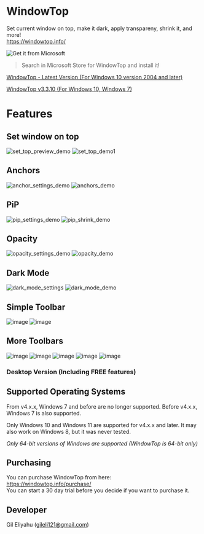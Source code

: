 # WindowTop
Set current window on top, make it dark, apply transpareny, shrink it, and more!  
https://windowtop.info/

![Get it from Microsoft](https://user-images.githubusercontent.com/17680514/127212538-33dcdab6-c3e2-4a13-97c6-d8cfa648b9dd.png)

> Search in Microsoft Store for WindowTop and install it!

[WindowTop - Latest Version (For Windows 10 version 2004 and later)](https://github.com/gileli121/WindowTop/releases/latest) 

[WindowTop v3.3.10 (For Windows 10, Windows 7)](https://github.com/gileli121/WindowTop/releases/v3.3.10) 


# Features

## Set window on top
![set_top_preview_demo](https://user-images.githubusercontent.com/17680514/147696937-fb742ddf-6c2d-4da4-a265-dca29a6465d4.gif)
![set_top_demo1](https://user-images.githubusercontent.com/17680514/148621410-d955bd7e-7e84-4056-9493-6cb640a741ee.gif)

## Anchors
![anchor_settings_demo  ](https://user-images.githubusercontent.com/17680514/148612345-13182b75-2b4a-49de-ba0f-44354ebaf2dd.gif)
![anchors_demo](https://user-images.githubusercontent.com/17680514/148513474-4ddbeee7-3a34-4c6d-96cb-e2aae0934688.gif)

## PiP
![pip_settings_demo](https://user-images.githubusercontent.com/17680514/148621655-c24821a5-69bb-4984-a03e-1d5a69efad21.gif)
![pip_shrink_demo](https://user-images.githubusercontent.com/17680514/148619398-b3bae0bb-8585-47b8-be47-a63ed20ce699.gif)

## Opacity
![opacity_settings_demo](https://user-images.githubusercontent.com/17680514/148622026-136039fe-2a21-4341-a7cb-e9e8effe0dae.gif)
![opacity_demo](https://user-images.githubusercontent.com/17680514/148622060-0b20c8f1-d087-44c6-8853-72f41babde0f.gif)

## Dark Mode
![dark_mode_settings](https://user-images.githubusercontent.com/17680514/148622213-f05f11f5-d4e6-4b5a-8c86-c98667d03f3f.gif)
![dark_mode_demo](https://user-images.githubusercontent.com/17680514/148622379-5a91ca55-bceb-43f5-9be1-9cfffe3750b4.gif)

## Simple Toolbar
![image](https://user-images.githubusercontent.com/17680514/148622437-7b5a82ff-3cff-457c-a5a6-340369909ad4.png)
![image](https://user-images.githubusercontent.com/17680514/148622533-8f2e1b6a-1070-4a61-8905-5650984c445c.png)

## More Toolbars
![image](https://user-images.githubusercontent.com/17680514/148622571-89150de9-80ac-4295-b356-071bebf8d75e.png)
![image](https://user-images.githubusercontent.com/17680514/148622588-f99db27a-3ef0-439f-a024-3a17dd040b47.png)
![image](https://user-images.githubusercontent.com/17680514/148622623-a26a41c6-8611-4e28-b670-4a0063314827.png)
![image](https://user-images.githubusercontent.com/17680514/148622631-219d9215-4d62-4d0d-b1cc-0c6238600528.png)
![image](https://user-images.githubusercontent.com/17680514/148622647-cbcf7aa3-0c63-4c3a-b1d4-e0a5f633a2e4.png)


### Desktop Version (Including FREE features)




## Supported Operating Systems
From v4.x.x, Windows 7 and before are no longer supported.
Before v4.x.x, Windows 7 is also supported.

Only Windows 10 and Windows 11 are supported for v4.x.x and later.
It may also work on Windows 8, but it was never tested.

*Only 64-bit versions of Windows are supported (WindowTop is 64-bit only)*

## Purchasing
You can purchase WindowTop from here:  
https://windowtop.info/purchase/  
You can start a 30 day trial before you decide if you want to purchase it.

## Developer
Gil Eliyahu (gileli121@gmail.com)

